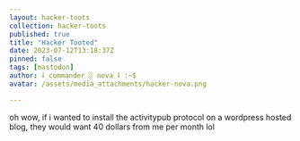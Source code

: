 ```yaml
---
layout: hacker-toots
collection: hacker-toots
published: true
title: "Hacker Tooted"
date: 2023-07-12T13:18:37Z
pinned: false
tags: [mastodon]
author: ⸸ commander ░ nova ⸸ :~$
avatar: /assets/media_attachments/hacker-nova.png

---
```


<p>oh wow, if i wanted to install the activitypub protocol on a wordpress  hosted blog, they would want 40 dollars from me per month lol</p>


